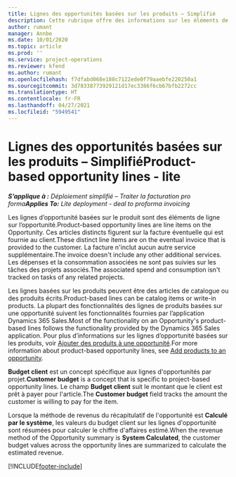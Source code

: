 ```yaml
---
title: Lignes des opportunités basées sur les produits – Simplifié
description: Cette rubrique offre des informations sur les éléments de ligne d’opportunité basée sur des produits dans Project Operations.
author: rumant
manager: Annbe
ms.date: 10/01/2020
ms.topic: article
ms.prod: ''
ms.service: project-operations
ms.reviewer: kfend
ms.author: rumant
ms.openlocfilehash: f7dfabd068e180c7122ede0f79aaebfe220250a1
ms.sourcegitcommit: 3d78338773929121d17ec3386f6cb67bfb2272cc
ms.translationtype: HT
ms.contentlocale: fr-FR
ms.lasthandoff: 04/27/2021
ms.locfileid: "5949541"
---
```

# <a name="product-based-opportunity-lines---lite"></a><span data-ttu-id="daf7d-103">Lignes des opportunités basées sur les produits – Simplifié</span><span class="sxs-lookup"><span data-stu-id="daf7d-103">Product-based opportunity lines - lite</span></span>

<span data-ttu-id="daf7d-104">_**S’applique à :** Déploiement simplifié – Traiter la facturation pro forma_</span><span class="sxs-lookup"><span data-stu-id="daf7d-104">_**Applies To:** Lite deployment - deal to proforma invoicing_</span></span>

<span data-ttu-id="daf7d-105">Les lignes d’opportunité basées sur le produit sont des éléments de ligne sur l’opportunité.</span><span class="sxs-lookup"><span data-stu-id="daf7d-105">Product-based opportunity lines are line items on the Opportunity.</span></span> <span data-ttu-id="daf7d-106">Ces articles distincts figurent sur la facture éventuelle qui est fournie au client.</span><span class="sxs-lookup"><span data-stu-id="daf7d-106">These distinct line items are on the eventual invoice that is provided to the customer.</span></span> <span data-ttu-id="daf7d-107">La facture n'inclut aucun autre service supplémentaire.</span><span class="sxs-lookup"><span data-stu-id="daf7d-107">The invoice doesn't include any other additional services.</span></span> <span data-ttu-id="daf7d-108">Les dépenses et la consommation associées ne sont pas suivies sur les tâches des projets associés.</span><span class="sxs-lookup"><span data-stu-id="daf7d-108">The associated spend and consumption isn't tracked on tasks of any related projects.</span></span>

<span data-ttu-id="daf7d-109">Les lignes basées sur les produits peuvent être des articles de catalogue ou des produits écrits.</span><span class="sxs-lookup"><span data-stu-id="daf7d-109">Product-based lines can be catalog items or write-in products.</span></span> <span data-ttu-id="daf7d-110">La plupart des fonctionnalités des lignes de produits basées sur une opportunité suivent les fonctionnalités fournies par l’application Dynamics 365 Sales.</span><span class="sxs-lookup"><span data-stu-id="daf7d-110">Most of the functionality on an Opportunity's product-based lines follows the functionality provided by the Dynamics 365 Sales application.</span></span> <span data-ttu-id="daf7d-111">Pour plus d’informations sur les lignes d’opportunité basées sur les produits, voir [Ajouter des produits à une opportunité](/dynamics365/sales-enterprise/add-products-opportunity).</span><span class="sxs-lookup"><span data-stu-id="daf7d-111">For more information about product-based opportunity lines, see [Add products to an opportunity](/dynamics365/sales-enterprise/add-products-opportunity).</span></span>

<span data-ttu-id="daf7d-112">**Budget client** est un concept spécifique aux lignes d'opportunités par projet.</span><span class="sxs-lookup"><span data-stu-id="daf7d-112">**Customer budget** is a concept that is specific to project-based opportunity lines.</span></span> <span data-ttu-id="daf7d-113">Le champ **Budget client** suit le montant que le client est prêt à payer pour l'article.</span><span class="sxs-lookup"><span data-stu-id="daf7d-113">The **Customer budget** field tracks the amount the customer is willing to pay for the item.</span></span>

<span data-ttu-id="daf7d-114">Lorsque la méthode de revenus du récapitulatif de l'opportunité est **Calculé par le système**, les valeurs du budget client sur les lignes d'opportunité sont résumées pour calculer le chiffre d'affaires estimé.</span><span class="sxs-lookup"><span data-stu-id="daf7d-114">When the revenue method of the Opportunity summary is **System Calculated**, the customer budget values across the opportunity lines are summarized to calculate the estimated revenue.</span></span> 



[!INCLUDE[footer-include](../../includes/footer-banner.md)]